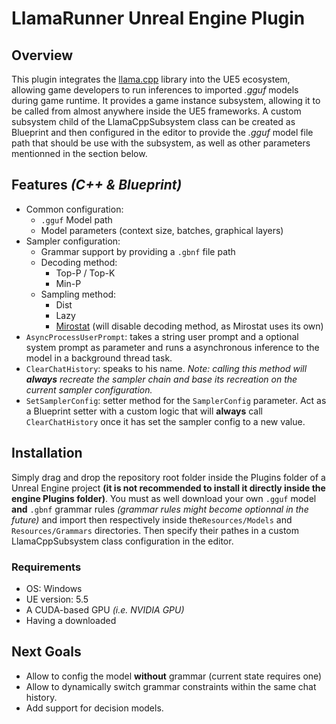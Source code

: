 # LlamaRunner Unreal Engine Plugin
## Overview
This plugin integrates the [llama.cpp](https://github.com/ggml-org/llama.cpp) library into the UE5 ecosystem, allowing game developers to run inferences to imported *.gguf* models during game runtime.
It provides a game instance subsystem, allowing it to be called from almost anywhere inside the UE5 frameworks. A custom subsystem child of the LlamaCppSubsystem class can be created as Blueprint and then configured in the editor to provide the *.gguf* model file path that should be use with the subsystem, as well as other parameters mentionned in the section below.
## Features *(C++ & Blueprint)*
- Common configuration:
  - `.gguf` Model path
  - Model parameters (context size, batches, graphical layers)
- Sampler configuration:
  - Grammar support by providing a `.gbnf` file path
  - Decoding method:
    - Top-P / Top-K
    - Min-P
  - Sampling method:
    - Dist
    - Lazy
    - [Mirostat](https://arxiv.org/abs/2007.14966) (will disable decoding method, as Mirostat uses its own) 
- `AsyncProcessUserPrompt`: takes a string user prompt and a optional system prompt as parameter and runs a asynchronous inference to the model in a background thread task.
- `ClearChatHistory`: speaks to his name. *Note: calling this method will **always** recreate the sampler chain and base its recreation on the current sampler configuration.*
- `SetSamplerConfig`: setter method for the `SamplerConfig` parameter. Act as a Blueprint setter with a custom logic that will **always** call `ClearChatHistory` once it has set the sampler config to a new value.

## Installation
Simply drag and drop the repository root folder inside the Plugins folder of a Unreal Engine project **(it is not recommended to install it directly inside the engine Plugins folder)**.
You must as well download your own `.gguf` model **and** `.gbnf` grammar rules *(grammar rules might become optionnal in the future)* and import then respectively inside the`Resources/Models` and `Resources/Grammars` directories. Then specify their pathes in a custom LlamaCppSubsystem class configuration in the editor.

### Requirements
- OS: Windows
- UE version: 5.5
- A CUDA-based GPU *(i.e. NVIDIA GPU)*
- Having a downloaded

## Next Goals
- Allow to config the model **without** grammar (current state requires one)
- Allow to dynamically switch grammar constraints within the same chat history.
- Add support for decision models.
